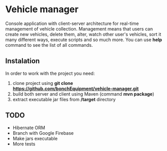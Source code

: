 # Vehicle manager
Console application with client-server architecture for real-time management 
of vehicle collection. Management means that users can create new vehicles, delete them, alter,
watch other user's vehicles, sort it many different ways, execute scripts and so much more. 
You can use __help__ command to see the list
of all commands.

## Instalation

In order to work with the project you need:
1) clone project using 
__git clone https://github.com/bonchEquipment/vehicle-manager.git__
2) build both server and client using Maven (command __mvn package__)
3) extract executable jar files from __/target__ directory

## TODO
* Hibernate ORM
* Branch with Google Firebase
* Make jars executable
* More tests